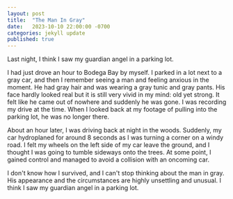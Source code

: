 ```yaml
---
layout: post
title:  "The Man In Gray"
date:   2023-10-10 22:00:00 -0700
categories: jekyll update
published: true
---
```

Last night, I think I saw my guardian angel in a parking lot.

I had just drove an hour to Bodega Bay by myself. I parked in a lot next to a gray car, and then I remember seeing a man and feeling anxious in the moment. He had gray hair and was wearing a gray tunic and gray pants. His face hardly looked real but it is still very vivid in my mind: old yet strong. It felt like he came out of nowhere and suddenly he was gone. I was recording my drive at the time. When I looked back at my footage of pulling into the parking lot, he was no longer there.

About an hour later, I was driving back at night in the woods. Suddenly, my car hydroplaned for around 8 seconds as I was turning a corner on a windy road. I felt my wheels on the left side of my car leave the ground, and I thought I was going to tumble sideways onto the trees. At some point, I gained control and managed to avoid a collision with an oncoming car.

I don't know how I survived, and I can't stop thinking about the man in gray. His appearance and the circumstances are highly unsettling and unusual. I think I saw my guardian angel in a parking lot.